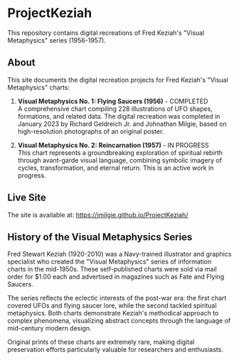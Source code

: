 # ProjectKeziah

This repository contains digital recreations of Fred Keziah's "Visual Metaphysics" series (1956-1957).

## About

This site documents the digital recreation projects for Fred Keziah's "Visual Metaphysics" charts:

1. **Visual Metaphysics No. 1: Flying Saucers (1956)** - COMPLETED  
   A comprehensive chart compiling 228 illustrations of UFO shapes, formations, and related data. The digital recreation was completed in January 2023 by Richard Geldreich Jr. and Johnathan Milgie, based on high-resolution photographs of an original poster.

2. **Visual Metaphysics No. 2: Reincarnation (1957)** - IN PROGRESS  
   This chart represents a groundbreaking exploration of spiritual rebirth through avant-garde visual language, combining symbolic imagery of cycles, transformation, and eternal return. This is an active work in progress.

## Live Site

The site is available at: https://jmilgie.github.io/ProjectKeziah/

## History of the Visual Metaphysics Series

Fred Stewart Keziah (1920-2010) was a Navy-trained illustrator and graphics specialist who created the "Visual Metaphysics" series of information charts in the mid-1950s. These self-published charts were sold via mail order for $1.00 each and advertised in magazines such as Fate and Flying Saucers.

The series reflects the eclectic interests of the post-war era: the first chart covered UFOs and flying saucer lore, while the second tackled spiritual metaphysics. Both charts demonstrate Keziah's methodical approach to complex phenomena, visualizing abstract concepts through the language of mid-century modern design.

Original prints of these charts are extremely rare, making digital preservation efforts particularly valuable for researchers and enthusiasts.